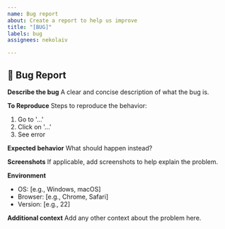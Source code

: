 ```yaml
---
name: Bug report
about: Create a report to help us improve
title: "[BUG]"
labels: bug
assignees: nekolaiv

---
```


## 🐛 Bug Report

**Describe the bug**
A clear and concise description of what the bug is.

**To Reproduce**
Steps to reproduce the behavior:
1. Go to '...'
2. Click on '...'
3. See error

**Expected behavior**
What should happen instead?

**Screenshots**
If applicable, add screenshots to help explain the problem.

**Environment**
- OS: [e.g., Windows, macOS]
- Browser: [e.g., Chrome, Safari]
- Version: [e.g., 22]

**Additional context**
Add any other context about the problem here.
